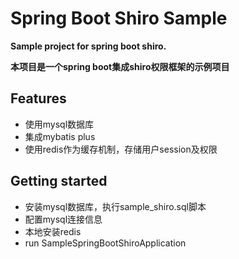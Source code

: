 # Spring Boot Shiro Sample

**Sample project for spring boot shiro.**

**本项目是一个spring boot集成shiro权限框架的示例项目**
## Features

- 使用mysql数据库
- 集成mybatis plus
- 使用redis作为缓存机制，存储用户session及权限

## Getting started

- 安装mysql数据库，执行sample_shiro.sql脚本
- 配置mysql连接信息
- 本地安装redis
- run SampleSpringBootShiroApplication
